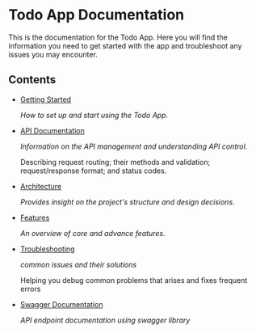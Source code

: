 # Todo App Documentation

This is the documentation for the Todo App.
Here you will find the information you need to get started with the app and troubleshoot any issues you may encounter. 

## Contents

- [Getting Started](getting-started.md)

    _How to set up and start using the Todo App._

- [API Documentation](api.md)

    _Information on the API management and understanding API control._

    Describing request routing; their methods and validation; request/response format; and status codes.

- [Architecture](architecture.md)

    _Provides insight on the project's structure and design decisions._ 
- [Features](features.md)

    _An overview of core and advance features._

- [Troubleshooting](troubleshooting.md)

    _common issues and their solutions_

    Helping you debug common problems that arises and fixes frequent errors 

- [Swagger Documentation](./swagger.yaml)

    _API endpoint documentation using swagger library_


<!-- i need to add more functionality to better improve my docs -->